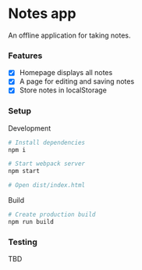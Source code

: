 # Notes app

An offline application for taking notes.

### Features

- [x] Homepage displays all notes
- [x] A page for editing and saving notes
- [x] Store notes in localStorage

### Setup

Development

```bash
# Install dependencies
npm i

# Start webpack server
npm start

# Open dist/index.html
```

Build

```bash
# Create production build
npm run build
```

### Testing

TBD
